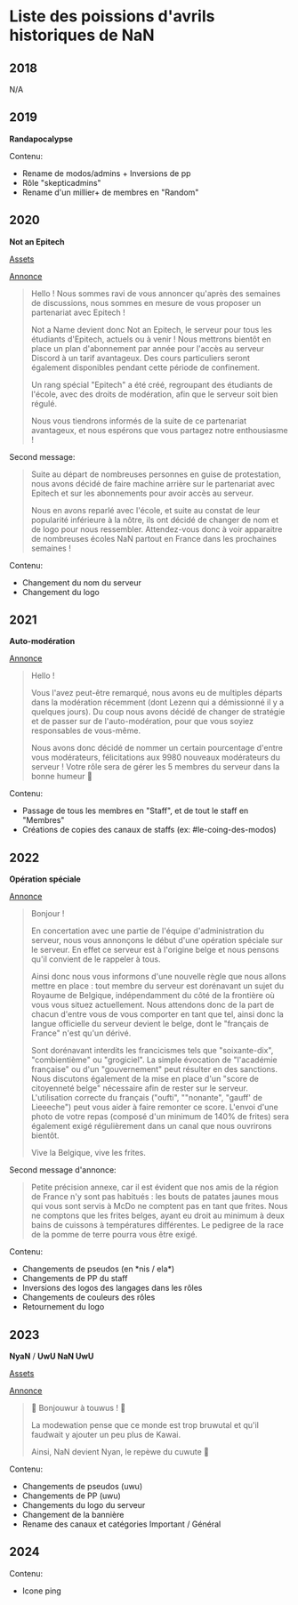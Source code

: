 # Liste des poissions d'avrils historiques de NaN

## 2018

N/A

## 2019

**Randapocalypse**

Contenu:
- Rename de modos/admins + Inversions de pp
- Rôle "skepticadmins"
- Rename d'un millier+ de membres en "Random"

## 2020

**Not an Epitech**

[Assets](https://github.com/NotANameServer/assets/tree/main/not-an-epitech)

[Annonce](https://discord.com/channels/323076998576603137/446972878718500874/694818792861073428)

> Hello !
> Nous sommes ravi de vous annoncer qu'après des semaines de discussions, nous sommes en mesure de vous proposer un partenariat avec Epitech !
> 
> Not a Name devient donc Not an Epitech, le serveur pour tous les étudiants d'Epitech, actuels ou à venir !
> Nous mettrons bientôt en place un plan d'abonnement par année pour l'accès au serveur Discord à un tarif avantageux. Des cours particuliers seront également disponibles pendant cette période de confinement.
> 
> Un rang spécial "Epitech" a été créé, regroupant des étudiants de l'école, avec des droits de modération, afin que le serveur soit bien régulé.
> 
> Nous vous tiendrons informés de la suite de ce partenariat avantageux, et nous espérons que vous partagez notre enthousiasme !

Second message:
> Suite au départ de nombreuses personnes en guise de protestation, nous avons décidé de faire machine arrière sur le partenariat avec Epitech et sur les abonnements pour avoir accès au serveur.
> 
>  Nous en avons reparlé avec l'école, et suite au constat de leur popularité inférieure à la nôtre, ils ont décidé de changer de nom et de logo pour nous ressembler. Attendez-vous donc à voir apparaitre de nombreuses écoles NaN partout en France dans les prochaines semaines !

Contenu:
- Changement du nom du serveur
- Changement du logo

## 2021

**Auto-modération**

[Annonce](https://discord.com/channels/323076998576603137/446972878718500874/827085549419626526)

> Hello !
> 
> Vous l'avez peut-être remarqué, nous avons eu de multiples départs dans la modération récemment (dont Lezenn qui a démissionné il y a quelques jours).
> Du coup nous avons décidé de changer de stratégie et de passer sur de l'auto-modération, pour que vous soyiez responsables de vous-même.
> 
> Nous avons donc décidé de nommer un certain pourcentage d'entre vous modérateurs, félicitations aux 9980 nouveaux modérateurs du serveur ! Votre rôle sera de gérer les 5 membres du serveur dans la bonne humeur 🙂

Contenu:
- Passage de tous les membres en "Staff", et de tout le staff en "Membres"
- Créations de copies des canaux de staffs (ex: #le-coing-des-modos)

## 2022

**Opération spéciale**

[Annonce](https://discord.com/channels/323076998576603137/446972878718500874/959412419300560936)

> Bonjour !
>
> En concertation avec une partie de l'équipe d'administration du serveur, nous vous annonçons le début d'une opération spéciale sur le serveur. En effet ce serveur est à l'origine belge et nous pensons qu'il convient de le rappeler à tous.
>
> Ainsi donc nous vous informons d'une nouvelle règle que nous allons mettre en place : tout membre du serveur est dorénavant un sujet du Royaume de Belgique, indépendamment du côté de la frontière où vous vous situez actuellement.
> Nous attendons donc de la part de chacun d'entre vous de vous comporter en tant que tel, ainsi donc la langue officielle du serveur devient le belge, dont le "français de France" n'est qu'un dérivé.
>
> Sont dorénavant interdits les francicismes tels que "soixante-dix", "combientième" ou "grogiciel". La simple évocation de "l'académie française" ou d'un "gouvernement" peut résulter en des sanctions.
> Nous discutons également de la mise en place d'un "score de citoyenneté belge" nécessaire afin de rester sur le serveur. L'utilisation correcte du français ("oufti", ""nonante", "gauff' de Lieeeche") peut vous aider à faire remonter ce score. L'envoi d'une photo de votre repas (composé d'un minimum de 140% de frites) sera également exigé régulièrement dans un canal que nous ouvrirons bientôt.
>
>Vive la Belgique, vive les frites. 

Second message d'annonce:
> Petite précision annexe, car il est évident que nos amis de la région de France n'y sont pas habitués : les bouts de patates jaunes mous qui vous sont servis à McDo ne comptent pas en tant que frites.
> Nous ne comptons que les frites belges, ayant eu droit au minimum à deux bains de cuissons à températures différentes. Le pedigree de la race de la pomme de terre pourra vous être exigé.


Contenu:
- Changements de pseudos (en \*nis / ela\*)
- Changements de PP du staff
- Inversions des logos des langages dans les rôles
- Changements de couleurs des rôles
- Retournement du logo 

## 2023

**NyaN** / **UwU NaN UwU**

[Assets](https://github.com/NotANameServer/assets/tree/main/nyan-2023)

[Annonce](https://discord.com/channels/323076998576603137/446972878718500874/1091630153295208478)

> 🌸 Bonjouwur à touwus ! 🌸
>
> La modewation pense que ce monde est trop bruwutal et qu'il faudwait y ajouter un peu plus de Kawai.
> 
> Ainsi, NaN devient Nyan, le repèwe du cuwute 🌸

Contenu:
- Changements de pseudos (uwu)
- Changements de PP (uwu)
- Changements du logo du serveur
- Changement de la bannière
- Rename des canaux et catégories Important / Général

## 2024

Contenu:
- Icone ping
